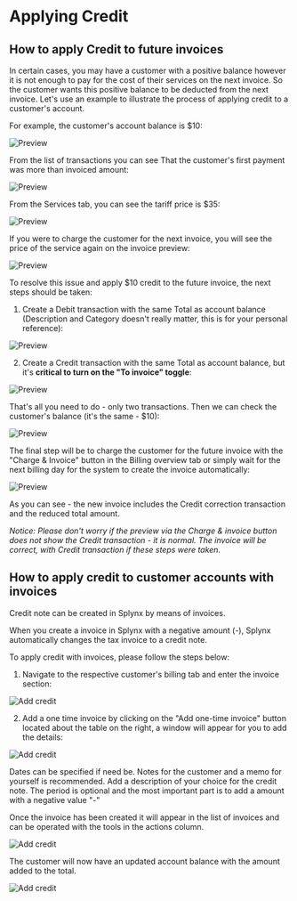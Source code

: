 Applying Credit
=============

## How to apply Credit to future invoices

In certain cases, you may have a customer with a positive balance however it is not enough to pay for the cost of their services on the next invoice. So the customer wants this positive balance to be deducted from the next invoice. Let's use an example to illustrate the process of applying credit to a customer's account.


For example, the customer's account balance is $10:


![Preview](1.png)

From the list of transactions you can see That the customer's first payment was more than invoiced amount:

![Preview](2.png)

From the Services tab, you can see the tariff price is $35:

![Preview](3.png)

If you were to charge the customer for the next invoice, you will see the price of the service again on the invoice preview:

![Preview](4.png)


To resolve this issue and apply $10 credit to the future invoice,  the next steps should be taken:

1. Create a Debit transaction with the same Total as account balance (Description and Category doesn't really matter, this is for your personal reference):

![Preview](5.png)

2. Create a Credit transaction with the same Total as account balance, but it's **critical to turn on the "To invoice" toggle**:

![Preview](6.png)

That's all you need to do  - only two transactions. Then we can check the customer's balance (it's the same - $10):

![Preview](7.png)

The final step will be to charge the customer for the future invoice with the "Charge & Invoice" button in the Billing overview tab or simply wait for the next billing day for the system to create the invoice automatically:

![Preview](8.png)

As you can see - the new invoice includes the Credit correction transaction and the reduced total amount.

_Notice: Please don't worry if the preview via the Charge & invoice button does not show the Credit transaction - it is normal. The invoice will be correct, with Credit transaction if these steps were taken._

## How to apply credit to customer accounts with invoices

Credit note can be created in Splynx by means of invoices.

When you create a invoice in Splynx with a negative amount (-), Splynx automatically changes the tax invoice to a credit note.

To apply credit with invoices, please follow the steps below:

1. Navigate to the respective customer's billing tab and enter the invoice section:

![Add credit](9.png)

2. Add a one time invoice by clicking on the  "Add one-time invoice" button located about the table on the right, a window will appear for you to add the details:

![Add credit](10.png)

Dates can be specified if need be. Notes for the customer and a memo for yourself is recommended. Add a description of your choice for the credit note. The period is optional and the most important part is to add a amount with a negative value "-"

Once the invoice has been created it will appear in the list of invoices and can be operated with the tools in the actions column.

![Add credit](11.png)

The customer will now have an updated account balance with the amount added to the total.

![Add credit](12.png)
